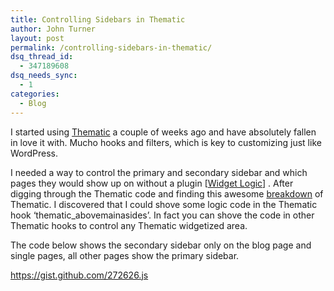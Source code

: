 ```yaml
---
title: Controlling Sidebars in Thematic
author: John Turner
layout: post
permalink: /controlling-sidebars-in-thematic/
dsq_thread_id:
  - 347189608
dsq_needs_sync:
  - 1
categories:
  - Blog
---
```

I started using [Thematic][1] a couple of weeks ago and have absolutely fallen in love it with. Mucho hooks and filters, which is key to customizing just like WordPress.

I needed a way to control the primary and secondary sidebar and which pages they would show up on without a plugin [[Widget Logic][2]] . After digging through the Thematic code and finding this awesome [breakdown][3] of Thematic. I discovered that I could shove some logic code in the Thematic hook ‘thematic_abovemainasides’. In fact you can shove the code in other Thematic hooks to control any Thematic widgetized area.

The code below shows the secondary sidebar only on the blog page and single pages, all other pages show the primary sidebar.

https://gist.github.com/272626.js

 [1]: http://themeshaper.com/
 [2]: http://wordpress.org/extend/plugins/widget-logic/
 [3]: http://bluemandala.com/thematic/thematic-structure.html
